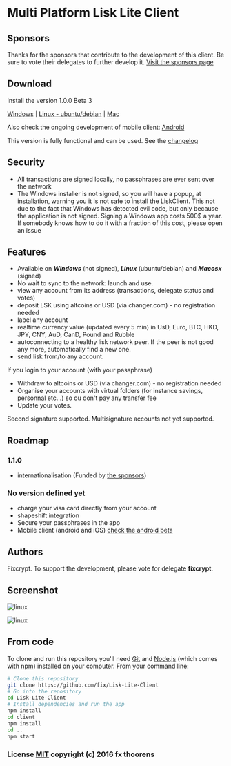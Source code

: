 # Multi Platform Lisk Lite Client

## Sponsors
Thanks for the sponsors that contribute to the development of this client. Be sure to vote their delegates to further develop it. [Visit the sponsors page](http://desktop.lisk-wallet.com/sponsors.html)

## Download
Install the version 1.0.0 Beta 3

[Windows](https://github.com/fix/Lisk-Lite-Client/releases/download/v1.0.0-beta.3/LiskClient.Setup.1.0.0.exe) | [Linux - ubuntu/debian](https://github.com/fix/Lisk-Lite-Client/releases/download/v1.0.0-beta.3/LiskClient-1.0.0.deb) | [Mac](https://github.com/fix/Lisk-Lite-Client/releases/download/v1.0.0-beta.3/LiskClient-1.0.0.dmg)

Also check the ongoing development of mobile client: [Android](https://play.google.com/apps/testing/com.lisk_wallet.wallet)

This version is fully functional and can be used. See the [changelog](https://github.com/fix/Lisk-Lite-Client/releases)

## Security
* All transactions are signed locally, no passphrases are ever sent over the network
* The Windows installer is not signed, so you will have a popup, at installation, warning you it is not safe to install the LiskClient. This not due to the fact that Windows has detected evil code, but only because the application is not signed. Signing a Windows app costs 500$ a year. If somebody knows how to do it with a fraction of this cost, please open an issue

## Features
* Available on ***Windows*** (not signed), ***Linux*** (ubuntu/debian) and ***Macosx*** (signed)
* No wait to sync to the network: launch and use.
* view any account from its address (transactions, delegate status and votes)
* deposit LSK using altcoins or USD (via changer.com) - no registration needed
* label any account
* realtime currency value (updated every 5 min) in UsD, Euro, BTC, HKD, JPY, CNY, AuD, CanD, Pound and Rubble
* autoconnecting to a healthy lisk network peer. If the peer is not good any more, automatically find a new one.
* send lisk from/to any account.

If you login to your account (with your passphrase)
* Withdraw to altcoins or USD (via changer.com) - no registration needed
* Organise your accounts with virtual folders (for instance savings, personnal etc...) so ou don't pay any transfer fee
* Update your votes.

Second signature supported. Multisignature accounts not yet supported.

## Roadmap
### 1.1.0
* internationalisation (Funded by [the sponsors](http://desktop.lisk-wallet.com/sponsors.html))

### No version defined yet
* charge your visa card directly from your account
* shapeshift integration
* Secure your passphrases in the app
* Mobile client (android and iOS) [check the android beta](https://play.google.com/apps/testing/com.lisk_wallet.wallet)


## Authors
Fixcrypt. To support the development, please vote for delegate **fixcrypt**.

## Screenshot

![linux](http://i.imgur.com/e9qxCTx.gif)

![linux](http://i.imgur.com/UZ91bgg.png)

## From code

To clone and run this repository you'll need [Git](https://git-scm.com) and [Node.js](https://nodejs.org/en/download/) (which comes with [npm](http://npmjs.com)) installed on your computer. From your command line:

```bash
# Clone this repository
git clone https://github.com/fix/Lisk-Lite-Client
# Go into the repository
cd Lisk-Lite-Client
# Install dependencies and run the app
npm install
cd client
npm install
cd ..
npm start
```

### License [MIT](LICENSE.md) copyright (c) 2016 fx thoorens
